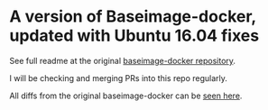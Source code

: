 # A version of Baseimage-docker, updated with Ubuntu 16.04 fixes

See full readme at the original [baseimage-docker repository](https://github.com/phusion/baseimage-docker).

I will be checking and merging PRs into this repo regularly.

All diffs from the original baseimage-docker can be [seen here](https://github.com/phusion/baseimage-docker/compare/master...hyperknot:master).
